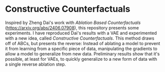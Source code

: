 # Constructive Counterfactuals

Inspired by Zheng Dai's work with _Ablation Based Counterfactuals_ (https://arxiv.org/abs/2406.07908), this repository presents some experiments. I have reproduced Dai's results with a VAE and experimented with a new idea, called _Constructive Counterfactuals_. This method draws off of ABCs, but presents the reverse: Instead of ablating a model to prevent it from learning from a specific piece of data, manipulating the gradients to allow a model to generalize from new data. Preliminary results show that it's possible, at least for VAEs, to quickly generalize to a new form of data with a single reverse ablation step.
